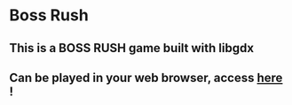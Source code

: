 # Boss Rush 

## This is a BOSS RUSH game built with libgdx

## Can be played in your web browser, access <a href="https://joaomazzarolo.itch.io/for-the-ruins-of-manjaro"> here <a>!


